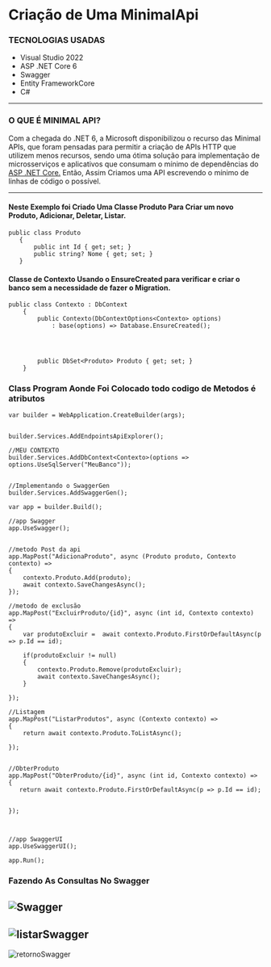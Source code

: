 # Criação de Uma MinimalApi

### TECNOLOGIAS USADAS

* Visual Studio 2022
* ASP .NET Core 6
* Swagger
* Entity FrameworkCore
* C#


---

### O QUE É MINIMAL API?

Com a chegada do .NET 6, a Microsoft disponibilizou o recurso das Minimal APIs, que foram pensadas para permitir a criação de APIs HTTP que utilizem menos recursos, sendo uma ótima solução para implementação de microsserviços e aplicativos que consumam o mínimo de dependências do
[ASP .NET Core.](https://docs.microsoft.com/pt-br/aspnet/core/?view=aspnetcore-6.0) 
Então, Assim Criamos uma API  escrevendo o mínimo de linhas de código o possível.


------
#### Neste Exemplo foi Criado Uma Classe Produto Para Criar um novo Produto, Adicionar, Deletar, Listar.

 ```
 public class Produto
    {
        public int Id { get; set; }
        public string? Nome { get; set; }
    }
 ```
 
 
 #### Classe de Contexto Usando o EnsureCreated para verificar e criar o banco sem a necessidade de fazer o Migration.
 
```
public class Contexto : DbContext
    {
        public Contexto(DbContextOptions<Contexto> options)
            : base(options) => Database.EnsureCreated();
        

        

        public DbSet<Produto> Produto { get; set; }
    }

```

### Class Program Aonde Foi Colocado todo codigo de Metodos é atributos

```
var builder = WebApplication.CreateBuilder(args);


builder.Services.AddEndpointsApiExplorer();

//MEU CONTEXTO
builder.Services.AddDbContext<Contexto>(options =>
options.UseSqlServer("MeuBanco"));


//Implementando o SwaggerGen
builder.Services.AddSwaggerGen();

var app = builder.Build();

//app Swagger
app.UseSwagger();


//metodo Post da api
app.MapPost("AdicionaProduto", async (Produto produto, Contexto contexto) =>
{
    contexto.Produto.Add(produto);
    await contexto.SaveChangesAsync();
});

//metodo de exclusão
app.MapPost("ExcluirProduto/{id}", async (int id, Contexto contexto) =>
{
    var produtoExcluir =  await contexto.Produto.FirstOrDefaultAsync(p => p.Id == id);

    if(produtoExcluir != null)
    {
        contexto.Produto.Remove(produtoExcluir);
        await contexto.SaveChangesAsync();
    }
    
});

//Listagem
app.MapPost("ListarProdutos", async (Contexto contexto) =>
{
    return await contexto.Produto.ToListAsync();

});


//ObterProduto
app.MapPost("ObterProduto/{id}", async (int id, Contexto contexto) =>
{
   return await contexto.Produto.FirstOrDefaultAsync(p => p.Id == id);


});



//app SwaggerUI
app.UseSwaggerUI();

app.Run();
```
### Fazendo As Consultas No Swagger

![Swagger](https://user-images.githubusercontent.com/83560879/164003184-bf81fc21-c2a7-4d1e-8ed1-54b518133116.png)
-----
![listarSwagger](https://user-images.githubusercontent.com/83560879/164003240-a1fe8be2-154f-433f-b6a5-31900bbc63a2.png)
----
![retornoSwagger](https://user-images.githubusercontent.com/83560879/164003345-b77532ad-f254-435b-9288-1ad4ef521862.png)
